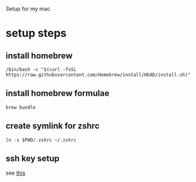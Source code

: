 Setup for my mac

# setup steps

## install homebrew

```
/bin/bash -c "$(curl -fsSL https://raw.githubusercontent.com/Homebrew/install/HEAD/install.sh)"
```

## install homebrew formulae

```
brew bundle
```

## create symlink for zshrc

```
ln -s $PWD/.zshrc ~/.zshrc
```

## ssh key setup

see [this](https://docs.github.com/ja/github/authenticating-to-github/connecting-to-github-with-ssh/generating-a-new-ssh-key-and-adding-it-to-the-ssh-agent)
